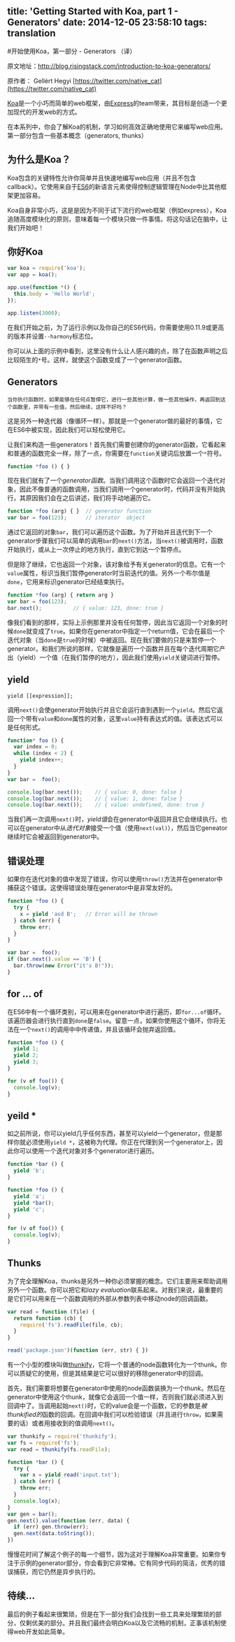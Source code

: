 title: 'Getting Started with Koa, part 1 - Generators'
date: 2014-12-05 23:58:10
tags: translation
---

#开始使用Koa，第一部分 - Generators （译）

原文地址：http://blog.risingstack.com/introduction-to-koa-generators/

原作者： Gellért Hegyi [https://twitter.com/native_cat](https://twitter.com/native_cat)


[Koa](http://koajs.com/)是一个小巧而简单的web框架，由[Express](http://expressjs.com/)的team带来，其目标是创造一个更加现代的开发web的方式。

在本系列中，你会了解Koa的机制，学习如何高效正确地使用它来编写web应用。第一部分包含一些基本概念（generators, thunks）

## 为什么是Koa？

Koa包含的关键特性允许你简单并且快速地编写web应用（并且不包含callback）。它使用来自于[ES6](http://wiki.ecmascript.org/doku.php?id=harmony:specification_drafts)的新语言元素使得控制逻辑管理在Node中比其他框架更加容易。

Koa自身非常小巧，这是是因为不同于试下流行的web框架（例如express），Koa追随高度模块化的原则，意味着每一个模块只做一件事情。将这句话记在脑中，让我们开始吧！

## 你好Koa

```js
var koa = require('koa');  
var app = koa();

app.use(function *() {  
  this.body = 'Hello World';
});

app.listen(3000);  
```
在我们开始之前，为了运行示例以及你自己的ES6代码，你需要使用0.11.9或更高的版本并设置`--harmony`标志位。

你可以从上面的示例中看到，这里没有什么让人感兴趣的点，除了在函数声明之后比较陌生的`*`号。这样，就使这个函数变成了一个generator函数。

## Generators

	当你执行函数时，如果能够在任何点暂停它，进行一些其他计算，做一些其他操作，再返回到这个函数里，并带有一些值，然后继续，这样不好吗？

这是另外一种迭代器（像循环一样）。那就是一个generator做的最好的事情，它在ES6中被实现，因此我们可以轻松使用它。

让我们来构造一些generators！首先我们需要创建你的generator函数，它看起来和普通的函数完全一样，除了一点，你需要在`function`关键词后放置一个`*`符号。

```js
function *foo () { }  
```

现在我们就有了一个*generator函数*。当我们调用这个函数时它会返回一个迭代对象，因此不像普通的函数调用，当我们调用一个generator时，代码并没有开始执行，其原因我们会在之后讲述，我们将手动地遍历它。

```js
function *foo (arg) { }  // generator function  
var bar = foo(123);      // iterator  object  
```
通过它返回的对象`bar`，我们可以遍历这个函数。为了开始并且迭代到下一个generator步骤我们可以简单的调用`bar`的`next()`方法，当`next()`被调用时，函数开始执行，或从上一次停止的地方执行，直到它到达一个暂停点。

但是除了继续，它也返回一个对象，该对象给予有关generator的信息。它有一个`value`属性，标识当我们暂停generator时当前迭代的值。另外一个布尔值是`done`，它用来标识generator已经结束执行。

```js
function *foo (arg) { return arg }  
var bar = foo(123);  
bar.next();          // { value: 123, done: true }  
```
像我们看到的那样，实际上示例那里并没有任何暂停，因此当它返回一个对象的时候`done`就变成了`true`。如果你在generator中指定一个return值，它会在最后一个迭代对象（当`done`是`true`的时候）中被返回。现在我们要做的只是来暂停一个generator。和我们所说的那样，它就像是遍历一个函数并且在每个迭代周期它产出（yield）一个值（在我们暂停的地方），因此我们使用`yield`关键词进行暂停。

## yield

	yield [[expression]];
	
调用`next()`会使generator开始执行并且它会运行直到遇到一个`yield`。然后它返回一个带有`value`和`done`属性的对象，这里`value`持有表达式的值。该表达式可以是任何形式。

```js
function* foo () {  
  var index = 0;
  while (index < 2) {
    yield index++;
  }
}
var bar =  foo();

console.log(bar.next());    // { value: 0, done: false }  
console.log(bar.next());    // { value: 1, done: false }  
console.log(bar.next());    // { value: undefined, done: true }  
```
当我们再一次调用`next()`时，*yield值*会在generator中返回并且它会继续执行。也可以在generator中从*迭代对象*接受一个值（使用`next(val)`），然后当它geneator继续时它会被返回到generator中。

## 错误处理

如果你在迭代对象的值中发现了错误，你可以使用`throw()`方法并在generator中捕获这个错误。这使得错误处理在generator中是非常友好的。

```js
function *foo () {  
  try {
    x = yield 'asd B';   // Error will be thrown
  } catch (err) {
    throw err;
  }
}

var bar =  foo();  
if (bar.next().value == 'B') {  
  bar.throw(new Error("it's B!"));
}
```
## for ... of

在ES6中有一个循环类别，可以用来在generator中进行遍历，即`for...of`循环。该遍历器会进行执行直到`done`是`false`。留意一点，如果你使用这个循环，你将无法在一个`next()`的调用中中传递值，并且该循环会抛弃返回值。

```js
function *foo () {  
  yield 1;
  yield 2;
  yield 3;
}

for (v of foo()) {  
  console.log(v);
}
```

## yeild *

如之前所说，你可以yield几乎任何东西，甚至可以yield一个generator，但是那样你就必须使用`yield *`，这被称为代理。你正在代理到另一个generator上，因此你可以使用一个迭代对象对多个generator进行遍历。

```js
function *bar () {  
  yield 'b';
}

function *foo () {  
  yield 'a'; 
  yield *bar();
  yield 'c';
}

for (v of foo()) {  
  console.log(v);
}
```
## Thunks

为了完全理解Koa，thunks是另外一种你必须掌握的概念。它们主要用来帮助调用另外一个函数。你可以把它和*lazy evaluation*联系起来。对我们来说，最重要的是它们可以用来在一个函数调用的外部从参数列表中移动node的回调函数。

```js
var read = function (file) {  
  return function (cb) {
    require('fs').readFile(file, cb);
  }
}

read('package.json')(function (err, str) { })  
```
有一个小型的模块叫做[thunkify](https://github.com/visionmedia/node-thunkify)，它将一个普通的node函数转化为一个thunk。你可以质疑它的使用，但是其结果是它可以很好的移除generator中的回调。

首先，我们需要将想要在generator中使用的node函数装换为一个*thunk*。然后在generator中使用这个thunk，就像它会返回一个值一样，否则我们就必须进入到回调中了。当调用起始`next()`时，它的value会是一个函数，它的参数是*被thunkified的*函数的回调。在回调中我们可以检验错误（并且进行`throw`，如果需要的话）或者用接收到的值调用`next()`。

```js
var thunkify = require('thunkify');  
var fs = require('fs');  
var read = thunkify(fs.readFile);

function *bar () {  
  try {
    var x = yield read('input.txt');
  } catch (err) {
    throw err;
  }
  console.log(x);
}
var gen = bar();  
gen.next().value(function (err, data) {  
  if (err) gen.throw(err);
  gen.next(data.toString());
})
```
慢慢花时间了解这个例子的每一个细节，因为这对于理解Koa非常重要。如果你专注于示例的generator部分，你会看到它非常棒。它有同步代码的简洁，优秀的错误捕获，而它仍然是异步执行的。

## 待续...

最后的例子看起来很繁琐，但是在下一部分我们会找到一些工具来处理繁琐的部分，仅剩优美的部分。并且我们最终会明白Koa以及它流畅的机制，正事该机制使得web开发如此简单。


